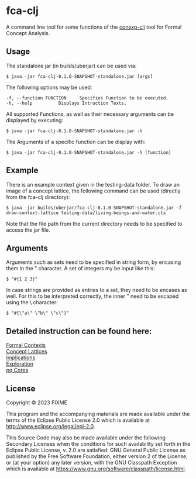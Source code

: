 # fca-clj

A command line tool for some functions of the [conexp-clj](https://github.com/tomhanika/conexp-clj) tool for Formal Concept Analysis.

## Usage

The standalone jar (in builds/uberjar) can be used via:

    $ java -jar fca-clj-0.1.0-SNAPSHOT-standalone.jar [args]

The following options may be used:

```
-f, --function FUNCTION 	Specifies Function to be executed.
-h, --help 			Displays Intruction Texts.
```

All supported Functions, as well as their necessary arguments can be displayed by executing:

    $ java -jar fca-clj-0.1.0-SNAPSHOT-standalone.jar -h

The Arguments of a specific function can be display with:

    $ java -jar fca-clj-0.1.0-SNAPSHOT-standalone.jar -h [function]

## Example

There is an example context given in the testing-data folder. To draw an image of a concept lattice, the following command can be used (directly from the fca-clj directory):

    $ java -jar builds/uberjar/fca-clj-0.1.0-SNAPSHOT-standalone.jar -f draw-context-lattice testing-data/living-beings-and-water.ctx

Note that the file path from the current directory needs to be specified to access the jar file.

## Arguments

Arguments such as sets need to be specified in string form, by encasing them in the " character.
A set of integers my be input like this:

    $ "#{1 2 3}"

In case strings are provided as entries to a set, they need to be encases as well. For this to be interpreted correctly, the inner " need to be escaped using the \ character:

    $ "#{\"a\" \"b\" \"c\"}"


## Detailed instruction can be found here:

[Formal Contexts](doc/Formal-Contexts.org)   
[Concept Lattices](doc/Concept-Lattices.org)   
[Implications](doc/Implications.org)   
[Exploration](doc/Exploration.org)   
[pq Cores](doc/pqcores.org)   


## License

Copyright © 2023 FIXME

This program and the accompanying materials are made available under the
terms of the Eclipse Public License 2.0 which is available at
http://www.eclipse.org/legal/epl-2.0.

This Source Code may also be made available under the following Secondary
Licenses when the conditions for such availability set forth in the Eclipse
Public License, v. 2.0 are satisfied: GNU General Public License as published by
the Free Software Foundation, either version 2 of the License, or (at your
option) any later version, with the GNU Classpath Exception which is available
at https://www.gnu.org/software/classpath/license.html.
